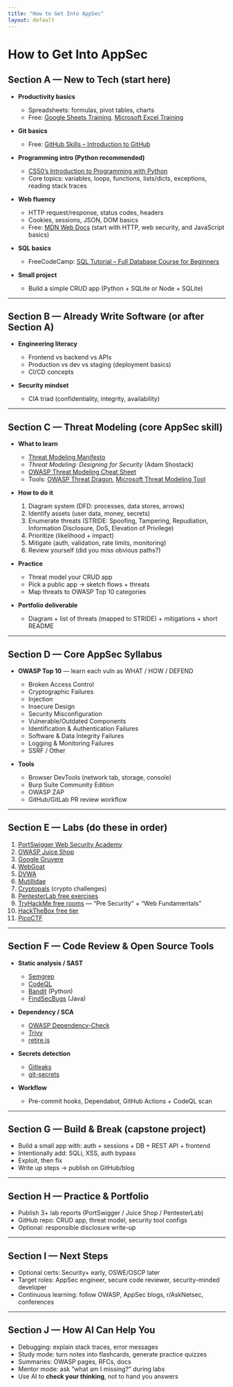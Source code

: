 ```yaml
---
title: "How to Get Into AppSec"
layout: default
---
```

# How to Get Into AppSec

## Section A — New to Tech (start here)

- **Productivity basics**  
  - Spreadsheets: formulas, pivot tables, charts  
  - Free: [Google Sheets Training](https://support.google.com/a/users/answer/9282959), [Microsoft Excel Training](https://support.microsoft.com/excel)

- **Git basics**  
  - Free: [GitHub Skills – Introduction to GitHub](https://skills.github.com/)

- **Programming intro (Python recommended)**  
  - [CS50’s Introduction to Programming with Python](https://cs50.harvard.edu/python/2022/)  
  - Core topics: variables, loops, functions, lists/dicts, exceptions, reading stack traces

- **Web fluency**  
  - HTTP request/response, status codes, headers  
  - Cookies, sessions, JSON, DOM basics  
  - Free: [MDN Web Docs](https://developer.mozilla.org/en-US/) (start with HTTP, web security, and JavaScript basics)

- **SQL basics**  
  - FreeCodeCamp: [SQL Tutorial – Full Database Course for Beginners](https://www.youtube.com/watch?v=HXV3zeQKqGY)

- **Small project**  
  - Build a simple CRUD app (Python + SQLite or Node + SQLite)

---

## Section B — Already Write Software (or after Section A)

- **Engineering literacy**  
  - Frontend vs backend vs APIs  
  - Production vs dev vs staging (deployment basics)  
  - CI/CD concepts

- **Security mindset**  
  - CIA triad (confidentiality, integrity, availability)

---

## Section C — Threat Modeling (core AppSec skill)

- **What to learn**  
  - [Threat Modeling Manifesto](https://threatmodelingmanifesto.org/)  
  - *Threat Modeling: Designing for Security* (Adam Shostack)  
  - [OWASP Threat Modeling Cheat Sheet](https://cheatsheetseries.owasp.org/cheatsheets/Threat_Modeling_Cheat_Sheet.html)  
  - Tools: [OWASP Threat Dragon](https://owasp.org/www-project-threat-dragon/), [Microsoft Threat Modeling Tool](https://learn.microsoft.com/en-us/azure/security/develop/threat-modeling-tool)

- **How to do it**  
  1. Diagram system (DFD: processes, data stores, arrows)  
  2. Identify assets (user data, money, secrets)  
  3. Enumerate threats (STRIDE: Spoofing, Tampering, Repudiation, Information Disclosure, DoS, Elevation of Privilege)  
  4. Prioritize (likelihood + impact)  
  5. Mitigate (auth, validation, rate limits, monitoring)  
  6. Review yourself (did you miss obvious paths?)

- **Practice**  
  - Threat model your CRUD app  
  - Pick a public app → sketch flows + threats  
  - Map threats to OWASP Top 10 categories

- **Portfolio deliverable**  
  - Diagram + list of threats (mapped to STRIDE) + mitigations + short README

---

## Section D — Core AppSec Syllabus

- **OWASP Top 10** — learn each vuln as WHAT / HOW / DEFEND  
  - Broken Access Control  
  - Cryptographic Failures  
  - Injection  
  - Insecure Design  
  - Security Misconfiguration  
  - Vulnerable/Outdated Components  
  - Identification & Authentication Failures  
  - Software & Data Integrity Failures  
  - Logging & Monitoring Failures  
  - SSRF / Other

- **Tools**  
  - Browser DevTools (network tab, storage, console)  
  - Burp Suite Community Edition  
  - OWASP ZAP  
  - GitHub/GitLab PR review workflow

---

## Section E — Labs (do these in order)

1. [PortSwigger Web Security Academy](https://portswigger.net/web-security)  
2. [OWASP Juice Shop](https://owasp.org/www-project-juice-shop/)  
3. [Google Gruyere](http://google-gruyere.appspot.com/)  
4. [WebGoat](https://owasp.org/www-project-webgoat/)  
5. [DVWA](http://www.dvwa.co.uk/)  
6. [Mutillidae](https://github.com/webpwnized/mutillidae)  
7. [Cryptopals](https://cryptopals.com/) (crypto challenges)  
8. [PentesterLab free exercises](https://pentesterlab.com/exercises)  
9. [TryHackMe free rooms](https://tryhackme.com/) — “Pre Security” + “Web Fundamentals”  
10. [HackTheBox free tier](https://www.hackthebox.com/)  
11. [PicoCTF](https://picoctf.org/)

---

## Section F — Code Review & Open Source Tools

- **Static analysis / SAST**  
  - [Semgrep](https://semgrep.dev/)  
  - [CodeQL](https://codeql.github.com/)  
  - [Bandit](https://bandit.readthedocs.io/en/latest/) (Python)  
  - [FindSecBugs](https://find-sec-bugs.github.io/) (Java)

- **Dependency / SCA**  
  - [OWASP Dependency-Check](https://owasp.org/www-project-dependency-check/)  
  - [Trivy](https://aquasecurity.github.io/trivy/)  
  - [retire.js](https://retirejs.github.io/retire.js/)

- **Secrets detection**  
  - [Gitleaks](https://github.com/gitleaks/gitleaks)  
  - [git-secrets](https://github.com/awslabs/git-secrets)

- **Workflow**  
  - Pre-commit hooks, Dependabot, GitHub Actions + CodeQL scan

---

## Section G — Build & Break (capstone project)

- Build a small app with: auth + sessions + DB + REST API + frontend  
- Intentionally add: SQLi, XSS, auth bypass  
- Exploit, then fix  
- Write up steps → publish on GitHub/blog

---

## Section H — Practice & Portfolio

- Publish 3+ lab reports (PortSwigger / Juice Shop / PentesterLab)  
- GitHub repo: CRUD app, threat model, security tool configs  
- Optional: responsible disclosure write-up

---

## Section I — Next Steps

- Optional certs: Security+ early, OSWE/OSCP later  
- Target roles: AppSec engineer, secure code reviewer, security-minded developer  
- Continuous learning: follow OWASP, AppSec blogs, r/AskNetsec, conferences

---

## Section J — How AI Can Help You

- Debugging: explain stack traces, error messages  
- Study mode: turn notes into flashcards, generate practice quizzes  
- Summaries: OWASP pages, RFCs, docs  
- Mentor mode: ask “what am I missing?” during labs  
- Use AI to **check your thinking**, not to hand you answers